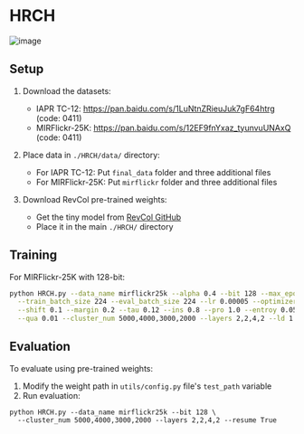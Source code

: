 # HRCH
![image](https://github.com/user-attachments/assets/f7b65d7d-772f-424b-8304-fe5d86ada3a8)

## Setup

1. Download the datasets:
   - IAPR TC-12: https://pan.baidu.com/s/1LuNtnZRieuJuk7gF64htrg (code: 0411)
   - MIRFlickr-25K: https://pan.baidu.com/s/12EF9fnYxaz_tyunvuUNAxQ (code: 0411)

2. Place data in `./HRCH/data/` directory:
   - For IAPR TC-12: Put `final_data` folder and three additional files
   - For MIRFlickr-25K: Put `mirflickr` folder and three additional files

3. Download RevCol pre-trained weights:
   - Get the tiny model from [RevCol GitHub](https://github.com/megvii-research/RevCol)
   - Place it in the main `./HRCH/` directory

## Training

For MIRFlickr-25K with 128-bit:

```bash
python HRCH.py --data_name mirflickr25k --alpha 0.4 --bit 128 --max_epochs 15 \
  --train_batch_size 224 --eval_batch_size 224 --lr 0.00005 --optimizer Adam \
  --shift 0.1 --margin 0.2 --tau 0.12 --ins 0.8 --pro 1.0 --entroy 0.05 \
  --qua 0.01 --cluster_num 5000,4000,3000,2000 --layers 2,2,4,2 --ld 1
```

## Evaluation

To evaluate using pre-trained weights:

1. Modify the weight path in `utils/config.py` file's `test_path` variable
2. Run evaluation:

```
python HRCH.py --data_name mirflickr25k --bit 128 \
  --cluster_num 5000,4000,3000,2000 --layers 2,2,4,2 --resume True
```
